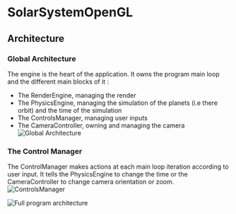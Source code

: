 # SolarSystemOpenGL

## Architecture
### Global Architecture
The engine is the heart of the application. It owns the program main loop and the different main blocks of it :
- The RenderEngine, managing the render
- The PhysicsEngine, managing the simulation of the planets (i.e there orbit) and the time of the simulation
- The ControlsManager, managing user inputs
- The CameraController, owning and managing the camera
![Global Architecture](http://www.plantuml.com/plantuml/png/SoWkIImgAStDuNBDIy_CIrNGrTLIK39KKWXApKj9BO88eii5P5GMPoONOvTqpiyhAShFAVPDp4jCJot2a4xCJIrAX2hAGPFNKb88piz9B0eko4WjmZ0vEBlIAR-22mYISnABYnMWqjMr43xKoMYYCCUY2MEu0ow3vW641BBJu89GHu7u3a3hWG490000)

### The Control Manager
The ControlManager makes actions at each main loop iteration according to user input. It tells the PhysicsEngine to change the time or the CameraController to change camera orientation or zoom.
![ControlsManager](http://www.plantuml.com/plantuml/png/RP5D2i8m48NtESNGPMaBRbr8iRWKn9vWY4CRp8yayQUATpTYA3NjSjutyoPvKpkFrb-LP3lT2KrGbZbagmoEf4zaVsBA3ltW17VBi37QMoFT7ZLsP6SO5LcCJJBXUGQjaMZRIqzsvjoUXwrvi6H1m9kPAwoXwL5tvE0cw5x0qnXLL5MrEFttdyce5ue0EQVWY5uOpHZZ4fs3sFfwnpgcbQZHDvNJnuuapMu4qrH6CURnhUkmFjpm0m00)

![Full program architecture](http://www.plantuml.com/plantuml/png/pLVTRzis47_tNq7qOP0xfS0-i8TkADecRHVCGOquJLSKnK1J5vaDHMhaoH_jzh_Ff2X5HpdUzb1iJnRlz-Dz78_7yrE7t69JgSafhy1ozkZH7q_ObUNQtHXRyQM2Y9mQZTOe1PQTd3na3nu-ODSIDlUWtpnWBJ29YBlWcfS1ViBIFGT9yzNEIU5Uw59gcBG_lUc5KTmkwXLOUCuTWRtjnUtkkTccqalG1TXMc6AfDG8cxgNmA9pNTYbnrbBswHmuUmR2M8x6JeZ1VTfZNB9gLCXwT9R2PvPlxaTdibpXmZHM98IVJawYa-mnM-mHn-RMV0m7o2uuMYd0JIwbBeyutBlcEMcDj0blgwTtSg3cRv11tFHa8pmGJWuvDsPD9b8Zs1ike3VBFayOO-phjP45A_R2hEBuFQltgGX9sEOi2DOIDgrWscvOh7WDrs0Hjky_i1BGV_kSPTE1HWVuQXPB9Ek_MAak4jPUNR6dBD3wZA_TdECgPt5v4vRJoP_324YoIHZe4SKHiZM8xuQ6h44lBapZzrXUvCnJ6DzATu3tUyCHh9P64sy5LmTKWmFiVUgp499N3f0sYLaIp5qXVQPvcNCB6ZCQh4cIzwmsl7RI1QVORPN0Sx3o61wk9bSlX03jwrxYhaiH7APwZQR8RfJXo5QciIxXNVe4IgEF48d2SosKr65B91TGMW12R-g28qGSPGNd-kUzIfhAuOtla-d3BW7dnibW8ceDcZnmhX6qyt5FwOvJeumT7LP_f-XnyQ88_2lOOcEXA-QwgrsXk7EnwQJdVCLj2UWFw5k6IUrSztSl8tfeX-qqflBkABchGU2bpt7KxrhLdP-ooDlkj-xmZKInefGEQjSbu3E1SWs1DBv1CxZ1Q3yUw9ZpfhwVyScOgaC_JOVnUTFj5yb9ycR6bCJ2MPpDVdkn1eqCShPVl9MwC9kEkyd7AHMyYgkSqSUf7bYDejROoQ0wNYy_Wa3clAJzTky_jApuEBZRtT9i1n67sQDBDwzh9KLxaMWHzQqqBS2-2zF-l9ucRRxdlPg1RYfMcGBolLgfaQt3hbFJQ9nIxRHBty8kPqSxze_3s-jWj3rH_qPBt-D6rROqHh4LTsESNgA8NtFLm1qfXaMSEKBsJU4VaqjLFNxicyLN_sg7lzdfZZ0SlPK5hcA7stI4LxD6QlG9wZhBUSLBOB8gnvJJPWaNl2RCzpzyOD9_kCHclBr9mrAchRcSHRNUxrWds5BtqM7UBQvsDH35eFqpvUF9YBoGZW9qmndKk7fh9Owt7OENKXTKqkYnJ2ZWrelwEzHFfECPI1ZjS71KP1vAmIyv6ttvvxrFH-nlIJFhvnBJzozoPTksbWruYNN_Gi_1Ba0ONNHsLv4KbsLA8pg2QeHXdu-JF74rJhGZJuVSRDprfOwVNVjdOdemn3lz2Hu6ZcmuTgWXmmRxsJIjHHAFr6LNXVwxovFK6kmbBsJZSXPbfi5UHaQH9NSGhVmNWtpCXdV__YbeH0s3RSqjQB4xFZV55pDcwV_-LuK46WDpSOzlnpuuDuWk_OiNmwJYuJyNsRXp_KkLg4Z_158z5Cl6nTFh2dDWEg9QBcwNNAcsps2OMFkoBAH3hWMyjAQweX3NfO9VwV9TajIN5e3g3OiwJkp3GK2wtfDqN6yDKoaT-sdNEHivFUOy2zxV8t_Ntc8FJPw2BffA_GK0)
